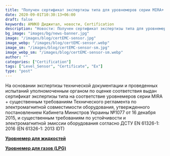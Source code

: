 ```yaml
---
title: "Получен сертификат экспертизы типа для уровнемеров серии MIRA+ касательно ТР1077 (модуль B, ЭМС)"
date: 2020-09-01T10:30:13+06:00
draft: false
keywords: АМИКО Диджитал, новости, Certification
description: "Новости: Получен сертификат экспертизы типа для уровнемеров серии MIRA+ касательно ТР1077 (модуль B, ЭМС)"
bg_image: "images/bg/news-banner.jpg"
image: "/images/blog/certEMC-sensor.jpg"
image_webp: "/images/blog/certEMC-sensor.webp"
image_sm: "/images/blog/certEMC-sensor-sm.jpg"
image_webp_sm: "/images/blog/certEMC-sensor-sm.webp"
author: ""
categories: ["Certification"]
tags: ["Level_Sensor", "Certificate", "Ex"]
type: "post"
---
```


На основании экспертизы технической документации и проведенных испытаний уполномоченным органом по оценке соответствия выдан сертификат экспертизы типа на соответствие уровнемеров серии MIRA + существенным требованиям Технического регламента по электромагнитной совместимости оборудования, утвержденного постановлением Кабинета Министров Украины №1077 от 16 декабря 2015, и существенным требованиям по устойчивости и электромагнитной эмиссии оборудования согласно ДСТУ EN 61326-1: 2016 (EN 61326-1: 2013 IDT)

**[Уровнемер для жидкостей](/ru/level-sensor/)**

**[Уровнемер для газов (LPG)](/ru/level-sensor-lpg/)**